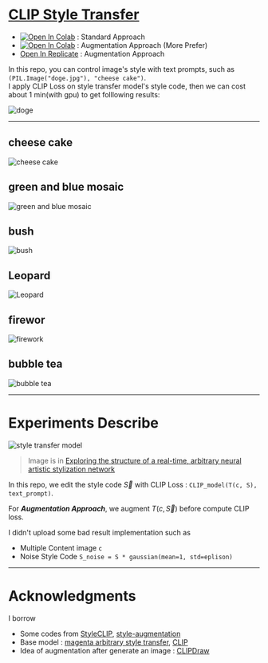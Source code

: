 # [CLIP Style Transfer](https://github.com/mistake0316/CLIPStyleTransfer)
* [![Open In Colab](https://colab.research.google.com/assets/colab-badge.svg)](https://colab.research.google.com/github/mistake0316/CLIPStyleTransfer/blob/main/Optimization_Experiment.ipynb) : Standard Approach 
* [![Open In Colab](https://colab.research.google.com/assets/colab-badge.svg)](https://colab.research.google.com/github/mistake0316/CLIPStyleTransfer/blob/main/Optimization_Augmentation_Experiment.ipynb) : Augmentation Approach (More Prefer)
* [Open In Replicate](https://replicate.com/mistake0316/style-transfer-clip) : Augmentation Approach

In this repo, you can control image's style with text prompts, such as ```(PIL.Image("doge.jpg"), "cheese cake")```.<br>
I apply CLIP Loss on style transfer model's style code, then we can cost about 1 min(with gpu) to get folllowing results:

![doge](https://replicate.com/api/models/mistake0316/style-transfer-clip/files/0f51aae9-ef91-4ee6-a83f-065abbb7a65c/doge.jpeg)

----
## cheese cake
![cheese cake](https://replicate.com/api/models/mistake0316/style-transfer-clip/files/87e8ca5b-a313-4a74-83a8-e59fd8d444db/out.png)

## green and blue mosaic
![green and blue mosaic](https://replicate.com/api/models/mistake0316/style-transfer-clip/files/b6ad0e9a-5388-4364-8acd-2d0a4f5cede1/out.png)

## bush
![bush](https://replicate.com/api/models/mistake0316/style-transfer-clip/files/30280404-ecbf-4297-a6ed-284c9b9d3cec/out.png)

## Leopard
![Leopard](https://replicate.com/api/models/mistake0316/style-transfer-clip/files/e8ef20e6-8952-4d6d-aa53-39ecf5151735/out.png)

## firewor
![firework](https://replicate.com/api/models/mistake0316/style-transfer-clip/files/4fb41829-6d3e-4bd2-9fac-4264b53e2d0e/out.png)

## bubble tea
![bubble tea](https://replicate.com/api/models/mistake0316/style-transfer-clip/files/3f64353b-40b8-472b-a927-4d879ca402be/out.png)

---
# Experiments Describe
![style transfer model](https://d3i71xaburhd42.cloudfront.net/7821cfd68b0b67e3c20dcbc82a71e77af9e09931/3-Figure2-1.png)
> Image is in [Exploring the structure of a real-time, arbitrary neural artistic stylization network](https://arxiv.org/abs/1705.06830)

In this repo, we edit the style code $\overrightarrow{S}$ with CLIP Loss : ```CLIP_model(T(c, S), text_prompt)```.

For ***Augmentation Approach***, we augment $T(c, \overrightarrow{S})$ before compute CLIP loss.

I didn't upload some bad result implementation such as
* Multiple Content image ```c```
* Noise Style Code ```S_noise = S * gaussian(mean=1, std=eplison)```

---
# Acknowledgments
I borrow 
* Some codes from [StyleCLIP](https://github.com/orpatashnik/StyleCLIP), [style-augmentation](https://github.com/philipjackson/style-augmentation)
* Base model : [magenta arbitrary style transfer](https://tfhub.dev/google/magenta/arbitrary-image-stylization-v1-256/2), [CLIP](https://github.com/openai/CLIP)
* Idea of augmentation after generate an image : [CLIPDraw](https://arxiv.org/abs/2106.14843)

